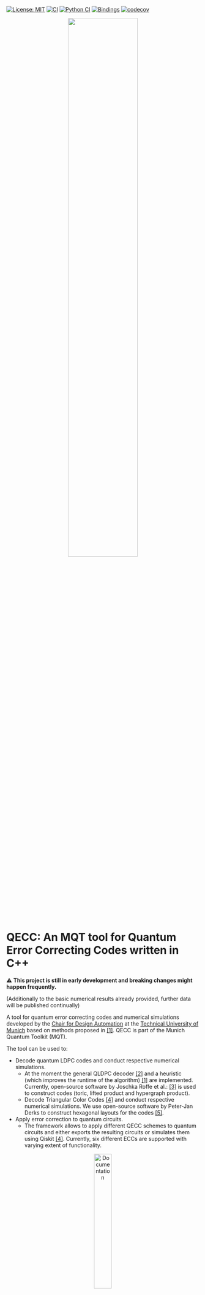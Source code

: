 [![License: MIT](https://img.shields.io/badge/license-MIT-blue.svg?style=flat-square)](https://opensource.org/licenses/MIT)
[![CI](https://img.shields.io/github/actions/workflow/status/cda-tum/qecc/ci.yml?branch=main&style=flat-square&logo=github&label=c%2B%2B)](https://github.com/cda-tum/qecc/actions/workflows/ci.yml)
[![Python CI](https://img.shields.io/github/actions/workflow/status/cda-tum/qecc/python-ci.yml?branch=main&style=flat-square&logo=github&label=python)](https://github.com/cda-tum/qecc/actions/workflows/python-ci.yml)
[![Bindings](https://img.shields.io/github/actions/workflow/status/cda-tum/qecc/deploy.yml?branch=main&style=flat-square&logo=github&label=packaging)](https://github.com/cda-tum/qecc/actions/workflows/deploy.yml)
[![codecov](https://img.shields.io/codecov/c/github/cda-tum/qecc?style=flat-square&logo=codecov)](https://codecov.io/gh/cda-tum/qecc)

<p align="center">
  <picture>
    <source media="(prefers-color-scheme: dark)" srcset="https://raw.githubusercontent.com/cda-tum/qecc/main/docs/source/_static/mqt_light.png" width="60%">
    <img src="https://raw.githubusercontent.com/cda-tum/qecc/main/docs/source/_static/mqt_dark.png" width="60%">
  </picture>
  </p>

# QECC: An MQT tool for Quantum Error Correcting Codes written in C++

:warning: **This project is still in early development and breaking changes might happen frequently.**

(Additionally to the basic numerical results already provided, further data will be published continually)

A tool for quantum error correcting codes and numerical simulations developed by the
[Chair for Design Automation](https://www.cda.cit.tum.de/) at the [Technical University of Munich](https://www.tum.de/)
based on methods proposed in [[1]](https://arxiv.org/abs/2209.01180). QECC is part of the Munich Quantum Toolkit (MQT).

The tool can be used to:

- Decode quantum LDPC codes and conduct respective numerical simulations.
  - At the moment the general QLDPC
    decoder [[2]](https://ieeexplore.ieee.org/abstract/document/9682738)
    and a heuristic (which improves the runtime of the algorithm) [[1]](https://arxiv.org/abs/2209.01180) are
    implemented.
    Currently, open-source software by Joschka Roffe et
    al.: [[3]](https://github.com/quantumgizmos/bias_tailored_qldpc) is used to construct codes (toric, lifted product
    and
    hypergraph product).
  - Decode Triangular Color Codes [[4]](todo) and conduct respective numerical
    simulations. We use open-source software by Peter-Jan Derks to construct hexagonal layouts for the codes
    [[5]](https://github.com/peter-janderks/restriction_decoder_domain_wall_colour_code).
- Apply error correction to quantum circuits.
  - The framework allows to apply different QECC schemes to quantum circuits and either exports the resulting
    circuits or simulates them using Qiskit [[4]](https://qiskit.org/). Currently, six different ECCs are supported
    with varying extent of functionality.

<p align="center">
  <a href="https://qecc.readthedocs.io/en/latest/">
  <img width=30% src="https://img.shields.io/badge/documentation-blue?style=for-the-badge&logo=read%20the%20docs" alt="Documentation" />
  </a>
</p>

If you have any questions, feel free to contact us via [quantum.cda@xcit.tum.de](mailto:quantum.cda@xcit.tum.de) or by
creating an issue on [GitHub](https://github.com/cda-tum/qecc/issues).

## Getting Started

QECC is available via [PyPI](https://pypi.org/project/mqt.qecc/) for Linux, macOS, and Windows.

```console
(venv) $ pip install mqt.qecc
```

The following code gives an example on the usage:

### Example for decoding quantum LDPC codes

```python3
from mqt.qecc import *
import numpy as np

H = [
    [1, 0, 0, 1, 0, 1, 1],
    [0, 1, 0, 1, 1, 0, 1],
    [0, 0, 1, 0, 1, 1, 1]
]
code = Code(H, H)
decoder = UFHeuristic()
decoder.set_code(code)
x_err = sample_iid_pauli_err(code.N, 0.05)
decoder.decode(code.get_x_syndrome(x_err))
result = decoder.result
print(result)
residual_err = np.array(x_err) ^ np.array(result.estimate)
print(code.is_x_stabilizer(residual_err))
```

## Example for the MaxSAT-based Color Code decoder using Z3:

```bash
export NJOBS=8
parallel -j $NJOBS mqt.qecc.cc-decoder {1} {2} --nr_sims 10000 --results_dir ./results/maxsat --decoder maxsat ::: $(seq 3 2 23) ::: $(seq 0.001 0.001 0.175)
```

MaxSAT-based decoder using any other MaxSAT solver given as binary lying in /path/to/solver/executable

```bash
export NJOBS=8
parallel -j $NJOBS mqt.qecc.cc-decoder {1} {2} --nr_sims 10000 --results_dir ./results/maxsat --decoder maxsat --solver /path/to/solver/executable ::: $(seq 3 2 23) ::: $(seq 0.001 0.001 0.175)
```

### Example for applying error correction to a circuit

```python3
from mqt import qecc

file = "path/to/qasm/file.qasm"  # Path to the OpenQASM file the quantum circuit shall be loaded from
ecc = "Q7Steane"  # Error correction code that shall be applied to the quantum circuit
ecc_frequency = 100  # After how many times a qubit is used, error correction is applied

result = qecc.apply_ecc(file, ecc, ecc_frequency)

# print the resulting circuit as OpenQASM string
print(result["circ"])
```

A wrapper script for applying error correction to quantum circuits (provided as OpenQASM) and performing a
noise-aware quantum circuit simulation (using Qiskit) is provided. The script can be used like this:

```bash
$ (venv) ecc_qiskit_wrapper -ecc Q7Steane -fq 100 -m D -p 0.0001 -n 2000 -fs aer_simulator_stabilizer -s 0 -f  ent_simple1000_n2.qasm
_____Trying to simulate with D (prob=0.0001, shots=2000, n_qubits=17, error correction=Q7Steane) Error______
State |00> probability 0.515
State |01> probability 0.0055
State |10> probability 0.0025
State |11> probability 0.477
```

**Detailed documentation on all available methods, options, and input formats is available
at [ReadTheDocs](https://qecc.readthedocs.io/en/latest/).**

## System Requirements and Building

The implementation is compatible with any C++17 compiler and a minimum CMake version of 3.19.
Please refer to the [documentation](https://qecc.readthedocs.io/en/latest/) on how to build the project.

Building (and running) is continuously tested under Linux, macOS, and Windows using the
[latest available system versions for GitHub Actions](https://github.com/actions/virtual-environments).

## Reference

If you use our tool for your research, we will be thankful if you refer to it by citing the appropriate publication:

T. Grurl, C. Pichler, J. Fuss and R. Wille, "Automatic Implementation and Evaluation of Error-Correcting Codes for
Quantum Computing: An Open-Source Framework for Quantum Error-Correction," in International Conference on VLSI
Design and International Conference on Embedded Systems (VLSID), 2023

[![a](https://img.shields.io/static/v1?label=arXiv&message=2011.07288&color=inactive&style=flat-square)](https://arxiv.org/abs/2209.01180)
L. Berent, L. Burgholzer, and R.
Wille, "[Software Tools for Decoding Quantum Low-Density Parity Check Codes](https://arxiv.org/abs/2209.01180),"
in Asia and South Pacific Design Automation Conference (ASP-DAC), 2023
